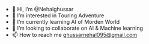 - 👋 Hi, I’m @Nehalghussar
- 👀 I’m interested in Touring Adventure
- 🌱 I’m currently learning AI of Morden World
- 💞️ I’m looking to collaborate on AI & Machine learning
- 📫 How to reach me ghussarnehal095@gmail.com

<!---
Nehalghussar/Nehalghussar is a ✨ special ✨ repository because its `README.md` (this file) appears on your GitHub profile.
You can click the Preview link to take a look at your changes.
--->
